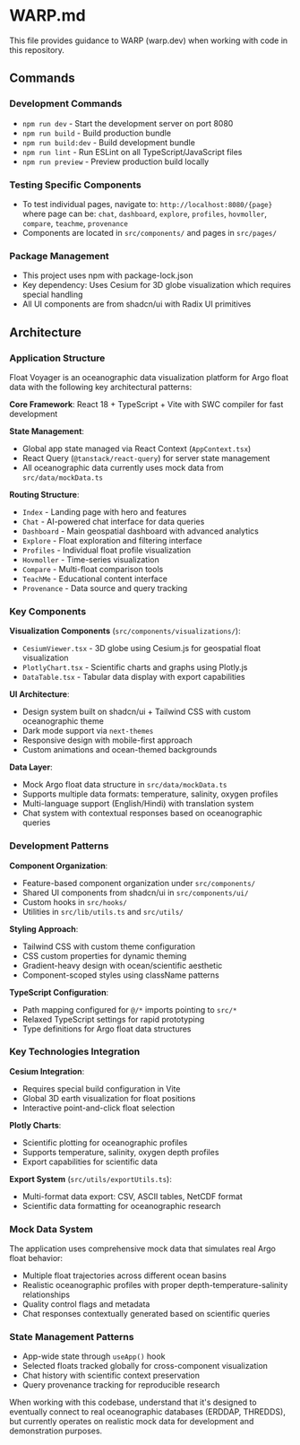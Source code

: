 # WARP.md

This file provides guidance to WARP (warp.dev) when working with code in this repository.

## Commands

### Development Commands
- `npm run dev` - Start the development server on port 8080
- `npm run build` - Build production bundle
- `npm run build:dev` - Build development bundle
- `npm run lint` - Run ESLint on all TypeScript/JavaScript files
- `npm run preview` - Preview production build locally

### Testing Specific Components
- To test individual pages, navigate to: `http://localhost:8080/{page}` where page can be: `chat`, `dashboard`, `explore`, `profiles`, `hovmoller`, `compare`, `teachme`, `provenance`
- Components are located in `src/components/` and pages in `src/pages/`

### Package Management
- This project uses npm with package-lock.json
- Key dependency: Uses Cesium for 3D globe visualization which requires special handling
- All UI components are from shadcn/ui with Radix UI primitives

## Architecture

### Application Structure
Float Voyager is an oceanographic data visualization platform for Argo float data with the following key architectural patterns:

**Core Framework**: React 18 + TypeScript + Vite with SWC compiler for fast development

**State Management**: 
- Global app state managed via React Context (`AppContext.tsx`)
- React Query (`@tanstack/react-query`) for server state management
- All oceanographic data currently uses mock data from `src/data/mockData.ts`

**Routing Structure**:
- `Index` - Landing page with hero and features
- `Chat` - AI-powered chat interface for data queries
- `Dashboard` - Main geospatial dashboard with advanced analytics
- `Explore` - Float exploration and filtering interface
- `Profiles` - Individual float profile visualization
- `Hovmoller` - Time-series visualization
- `Compare` - Multi-float comparison tools
- `TeachMe` - Educational content interface
- `Provenance` - Data source and query tracking

### Key Components

**Visualization Components** (`src/components/visualizations/`):
- `CesiumViewer.tsx` - 3D globe using Cesium.js for geospatial float visualization
- `PlotlyChart.tsx` - Scientific charts and graphs using Plotly.js
- `DataTable.tsx` - Tabular data display with export capabilities

**UI Architecture**:
- Design system built on shadcn/ui + Tailwind CSS with custom oceanographic theme
- Dark mode support via `next-themes`
- Responsive design with mobile-first approach
- Custom animations and ocean-themed backgrounds

**Data Layer**:
- Mock Argo float data structure in `src/data/mockData.ts`
- Supports multiple data formats: temperature, salinity, oxygen profiles
- Multi-language support (English/Hindi) with translation system
- Chat system with contextual responses based on oceanographic queries

### Development Patterns

**Component Organization**:
- Feature-based component organization under `src/components/`
- Shared UI components from shadcn/ui in `src/components/ui/`
- Custom hooks in `src/hooks/`
- Utilities in `src/lib/utils.ts` and `src/utils/`

**Styling Approach**:
- Tailwind CSS with custom theme configuration
- CSS custom properties for dynamic theming
- Gradient-heavy design with ocean/scientific aesthetic
- Component-scoped styles using className patterns

**TypeScript Configuration**:
- Path mapping configured for `@/*` imports pointing to `src/*`
- Relaxed TypeScript settings for rapid prototyping
- Type definitions for Argo float data structures

### Key Technologies Integration

**Cesium Integration**:
- Requires special build configuration in Vite
- Global 3D earth visualization for float positions
- Interactive point-and-click float selection

**Plotly Charts**:
- Scientific plotting for oceanographic profiles
- Supports temperature, salinity, oxygen depth profiles
- Export capabilities for scientific data

**Export System** (`src/utils/exportUtils.ts`):
- Multi-format data export: CSV, ASCII tables, NetCDF format
- Scientific data formatting for oceanographic research

### Mock Data System
The application uses comprehensive mock data that simulates real Argo float behavior:
- Multiple float trajectories across different ocean basins
- Realistic oceanographic profiles with proper depth-temperature-salinity relationships
- Quality control flags and metadata
- Chat responses contextually generated based on scientific queries

### State Management Patterns
- App-wide state through `useApp()` hook
- Selected floats tracked globally for cross-component visualization
- Chat history with scientific context preservation
- Query provenance tracking for reproducible research

When working with this codebase, understand that it's designed to eventually connect to real oceanographic databases (ERDDAP, THREDDS), but currently operates on realistic mock data for development and demonstration purposes.

